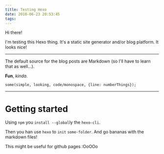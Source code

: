 ```yaml
---
title: Testing Hexo
date: 2018-06-23 20:53:45
tags:
---
```


Hi there!

I'm testing this Hexo thing. It's a static site generator and/or blog platform. It looks nice!

---

The default source for the blog posts are Markdown (so I'll have to learn that as well...).

**Fun**, *kinda*.

```
some(simple, looking, code/monospace, {line: numberThings});
```

---

# Getting started

Using `npm` you `install --global`ly the `hexo-cli`.

Then you han use `hexo` to `init` `some-folder`. And go bananas with the markdown files!

This might be useful for github pages :OoOOo


